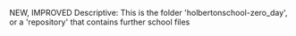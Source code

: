 NEW, IMPROVED Descriptive: This is the folder 'holbertonschool-zero_day', or a 'repository' that contains further school files
